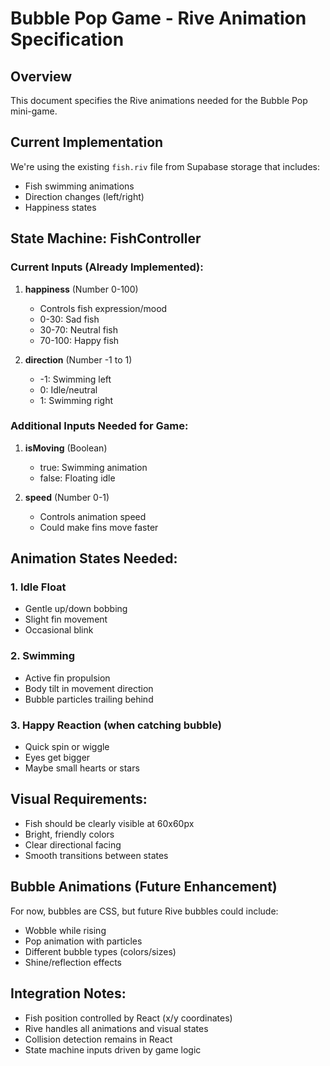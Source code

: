 # Bubble Pop Game - Rive Animation Specification

## Overview
This document specifies the Rive animations needed for the Bubble Pop mini-game.

## Current Implementation
We're using the existing `fish.riv` file from Supabase storage that includes:
- Fish swimming animations
- Direction changes (left/right)
- Happiness states

## State Machine: FishController

### Current Inputs (Already Implemented):
1. **happiness** (Number 0-100)
   - Controls fish expression/mood
   - 0-30: Sad fish
   - 30-70: Neutral fish
   - 70-100: Happy fish

2. **direction** (Number -1 to 1)
   - -1: Swimming left
   - 0: Idle/neutral
   - 1: Swimming right

### Additional Inputs Needed for Game:
1. **isMoving** (Boolean)
   - true: Swimming animation
   - false: Floating idle

2. **speed** (Number 0-1)
   - Controls animation speed
   - Could make fins move faster

## Animation States Needed:

### 1. Idle Float
- Gentle up/down bobbing
- Slight fin movement
- Occasional blink

### 2. Swimming
- Active fin propulsion
- Body tilt in movement direction
- Bubble particles trailing behind

### 3. Happy Reaction (when catching bubble)
- Quick spin or wiggle
- Eyes get bigger
- Maybe small hearts or stars

## Visual Requirements:
- Fish should be clearly visible at 60x60px
- Bright, friendly colors
- Clear directional facing
- Smooth transitions between states

## Bubble Animations (Future Enhancement)
For now, bubbles are CSS, but future Rive bubbles could include:
- Wobble while rising
- Pop animation with particles
- Different bubble types (colors/sizes)
- Shine/reflection effects

## Integration Notes:
- Fish position controlled by React (x/y coordinates)
- Rive handles all animations and visual states
- Collision detection remains in React
- State machine inputs driven by game logic